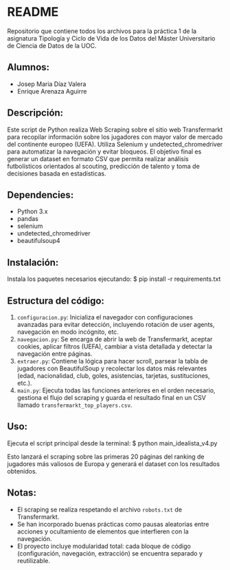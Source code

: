 # README

Repositorio que contiene todos los archivos para la práctica 1 de la asignatura Tipología y Ciclo de Vida de los Datos del Máster Universitario de Ciencia de Datos de la UOC.

## Alumnos:
- Josep Maria Díaz Valera  
- Enrique Arenaza Aguirre

## Descripción:
Este script de Python realiza Web Scraping sobre el sitio web Transfermarkt para recopilar información sobre los jugadores con mayor valor de mercado del continente europeo (UEFA). Utiliza Selenium y undetected_chromedriver para automatizar la navegación y evitar bloqueos. El objetivo final es generar un dataset en formato CSV que permita realizar análisis futbolísticos orientados al scouting, predicción de talento y toma de decisiones basada en estadísticas.

## Dependencies:
- Python 3.x  
- pandas  
- selenium  
- undetected_chromedriver  
- beautifulsoup4  

## Instalación:
Instala los paquetes necesarios ejecutando:
$ pip install -r requirements.txt



## Estructura del código:

1. `configuracion.py`: Inicializa el navegador con configuraciones avanzadas para evitar detección, incluyendo rotación de user agents, navegación en modo incógnito, etc.
2. `navegacion.py`: Se encarga de abrir la web de Transfermarkt, aceptar cookies, aplicar filtros (UEFA), cambiar a vista detallada y detectar la navegación entre páginas.
3. `extraer.py`: Contiene la lógica para hacer scroll, parsear la tabla de jugadores con BeautifulSoup y recolectar los datos más relevantes (edad, nacionalidad, club, goles, asistencias, tarjetas, sustituciones, etc.).
4. `main.py`: Ejecuta todas las funciones anteriores en el orden necesario, gestiona el flujo del scraping y guarda el resultado final en un CSV llamado `transfermarkt_top_players.csv`.

## Uso:
Ejecuta el script principal desde la terminal:
$ python main_idealista_v4.py

Esto lanzará el scraping sobre las primeras 20 páginas del ranking de jugadores más valiosos de Europa y generará el dataset con los resultados obtenidos.

## Notas:
- El scraping se realiza respetando el archivo `robots.txt` de Transfermarkt.
- Se han incorporado buenas prácticas como pausas aleatorias entre acciones y ocultamiento de elementos que interfieren con la navegación.
- El proyecto incluye modularidad total: cada bloque de código (configuración, navegación, extracción) se encuentra separado y reutilizable.
